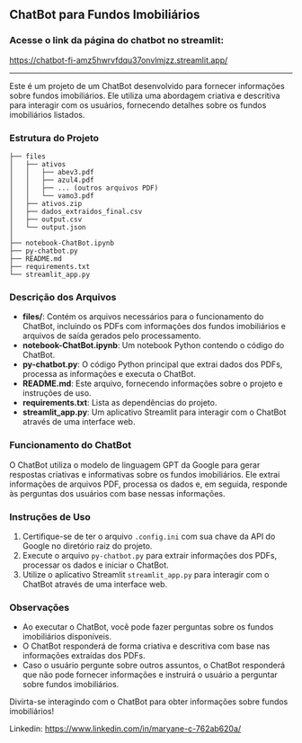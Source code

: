 ## ChatBot para Fundos Imobiliários
### Acesse o link da página do chatbot no streamlit:

https://chatbot-fi-amz5hwrvfdqu37onvlmjzz.streamlit.app/


<hr>

Este é um projeto de um ChatBot desenvolvido para fornecer informações sobre fundos imobiliários. Ele utiliza uma abordagem criativa e descritiva para interagir com os usuários, fornecendo detalhes sobre os fundos imobiliários listados.

### Estrutura do Projeto

```
├── files
│   ├── ativos
│   │   ├── abev3.pdf
│   │   ├── azul4.pdf
│   │   ├── ... (outros arquivos PDF)
│   │   └── vamo3.pdf
│   ├── ativos.zip
│   ├── dados_extraidos_final.csv
│   ├── output.csv
│   └── output.json
│
├── notebook-ChatBot.ipynb
├── py-chatbot.py
├── README.md
├── requirements.txt
└── streamlit_app.py
```

### Descrição dos Arquivos

- **files/**: Contém os arquivos necessários para o funcionamento do ChatBot, incluindo os PDFs com informações dos fundos imobiliários e arquivos de saída gerados pelo processamento.
- **notebook-ChatBot.ipynb**: Um notebook Python contendo o código do ChatBot.
- **py-chatbot.py**: O código Python principal que extrai dados dos PDFs, processa as informações e executa o ChatBot.
- **README.md**: Este arquivo, fornecendo informações sobre o projeto e instruções de uso.
- **requirements.txt**: Lista as dependências do projeto.
- **streamlit_app.py**: Um aplicativo Streamlit para interagir com o ChatBot através de uma interface web.

### Funcionamento do ChatBot

O ChatBot utiliza o modelo de linguagem GPT da Google para gerar respostas criativas e informativas sobre os fundos imobiliários. Ele extrai informações de arquivos PDF, processa os dados e, em seguida, responde às perguntas dos usuários com base nessas informações.

### Instruções de Uso

1. Certifique-se de ter o arquivo `.config.ini` com sua chave da API do Google no diretório raiz do projeto.
2. Execute o arquivo `py-chatbot.py` para extrair informações dos PDFs, processar os dados e iniciar o ChatBot.
3. Utilize o aplicativo Streamlit `streamlit_app.py` para interagir com o ChatBot através de uma interface web.

### Observações

- Ao executar o ChatBot, você pode fazer perguntas sobre os fundos imobiliários disponíveis.
- O ChatBot responderá de forma criativa e descritiva com base nas informações extraídas dos PDFs.
- Caso o usuário pergunte sobre outros assuntos, o ChatBot responderá que não pode fornecer informações e instruirá o usuário a perguntar sobre fundos imobiliários.

Divirta-se interagindo com o ChatBot para obter informações sobre fundos imobiliários!

Linkedin: https://www.linkedin.com/in/maryane-c-762ab620a/